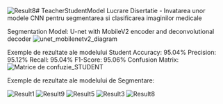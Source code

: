 ![Result8](https://github.com/user-attachments/assets/4de46ac2-3849-4ad7-aef5-1b7aec8d1132)# TeacherStudentModel
Lucrare Disertatie - Invatarea unor modele CNN pentru segmentarea si clasificarea imaginilor medicale

Segmentation Model: U-net with MobileV2 encoder and deconvolutional decoder
![unet_mobilenetv2_diagram](https://github.com/user-attachments/assets/dfb7b899-5f95-4906-ba25-e9fb812e6aa9)

Exemple de rezultate ale modelului Student
Accuracy: 95.04%
Precision: 95.12%
Recall: 95.04%
F1-Score: 95.06%
Confusion Matrix:
![Matrice de confuzie_STUDENT](https://github.com/user-attachments/assets/bb959f58-01e9-4335-9b62-a282c74d0ed7)

Exemple de rezultate ale modelului de Segmentare:

![Result1](https://github.com/user-attachments/assets/52f16ca0-c4fe-4369-a897-14ae219e29c0)
![Result9](https://github.com/user-attachments/assets/92745628-af7d-4e77-a95d-8e9e707fefde)
![Result5](https://github.com/user-attachments/assets/c162a1f9-5b71-4be7-9d14-514f287457d5)
![Result3](https://github.com/user-attachments/assets/d0c94fa4-9182-45fe-9a24-7bc5e37875ea)
![Result8](https://github.com/user-attachments/assets/867cdb79-835e-4148-aa3a-27b66476271e)
